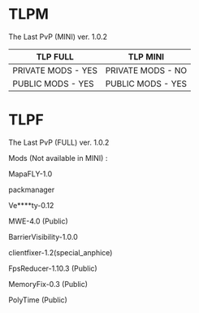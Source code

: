 # TLPM
The Last PvP (MINI) ver. 1.0.2

|      TLP FULL      |      TLP MINI      |
|--------------------|--------------------|
| PRIVATE MODS - YES | PRIVATE MODS - NO  |
| PUBLIC MODS  - YES | PUBLIC MODS  - YES |


# TLPF

The Last PvP (FULL) ver. 1.0.2

Mods (Not available in MINI) :

MapaFLY-1.0

packmanager

Ve****ty-0.12

MWE-4.0 (Public)

BarrierVisibility-1.0.0

clientfixer-1.2(special_anphice)

FpsReducer-1.10.3 (Public) 

MemoryFix-0.3 (Public)

PolyTime (Public)
